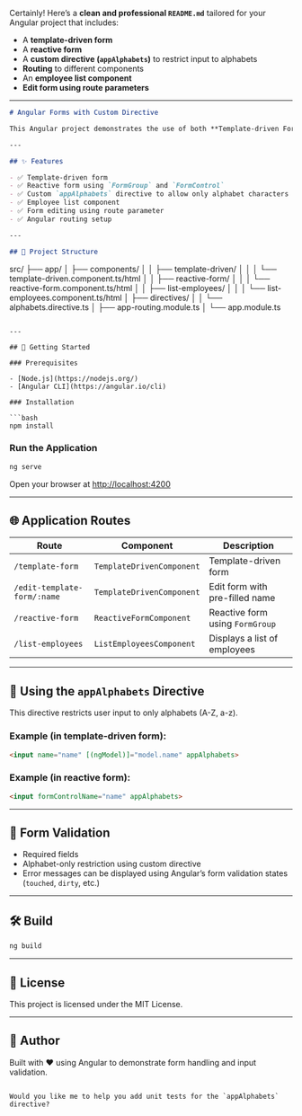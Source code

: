 Certainly! Here’s a **clean and professional `README.md`** tailored for your Angular project that includes:

* A **template-driven form**
* A **reactive form**
* A **custom directive (`appAlphabets`)** to restrict input to alphabets
* **Routing** to different components
* An **employee list component**
* **Edit form using route parameters**

---

```markdown
# Angular Forms with Custom Directive

This Angular project demonstrates the use of both **Template-driven Forms** and **Reactive Forms** along with a custom directive to restrict input to alphabets. It includes form validation, routing, employee listing, and form editing based on URL parameters.

---

## ✨ Features

- ✅ Template-driven form
- ✅ Reactive form using `FormGroup` and `FormControl`
- ✅ Custom `appAlphabets` directive to allow only alphabet characters
- ✅ Employee list component
- ✅ Form editing using route parameter
- ✅ Angular routing setup

---

## 🧱 Project Structure

```

src/
├── app/
│   ├── components/
│   │   ├── template-driven/
│   │   │   └── template-driven.component.ts/html
│   │   ├── reactive-form/
│   │   │   └── reactive-form.component.ts/html
│   │   ├── list-employees/
│   │   │   └── list-employees.component.ts/html
│   ├── directives/
│   │   └── alphabets.directive.ts
│   ├── app-routing.module.ts
│   └── app.module.ts

````

---

## 🚀 Getting Started

### Prerequisites

- [Node.js](https://nodejs.org/)
- [Angular CLI](https://angular.io/cli)

### Installation

```bash
npm install
````

### Run the Application

```bash
ng serve
```

Open your browser at [http://localhost:4200](http://localhost:4200)

---

## 🌐 Application Routes

| Route                       | Component                 | Description                     |
| --------------------------- | ------------------------- | ------------------------------- |
| `/template-form`            | `TemplateDrivenComponent` | Template-driven form            |
| `/edit-template-form/:name` | `TemplateDrivenComponent` | Edit form with pre-filled name  |
| `/reactive-form`            | `ReactiveFormComponent`   | Reactive form using `FormGroup` |
| `/list-employees`           | `ListEmployeesComponent`  | Displays a list of employees    |

---

## 🧪 Using the `appAlphabets` Directive

This directive restricts user input to only alphabets (A-Z, a-z).

### Example (in template-driven form):

```html
<input name="name" [(ngModel)]="model.name" appAlphabets>
```

### Example (in reactive form):

```html
<input formControlName="name" appAlphabets>
```

---

## 🧼 Form Validation

* Required fields
* Alphabet-only restriction using custom directive
* Error messages can be displayed using Angular’s form validation states (`touched`, `dirty`, etc.)

---

## 🛠 Build

```bash
ng build
```

---

## 📄 License

This project is licensed under the MIT License.

---

## 👤 Author

Built with ❤️ using Angular to demonstrate form handling and input validation.

```

Would you like me to help you add unit tests for the `appAlphabets` directive?
```
